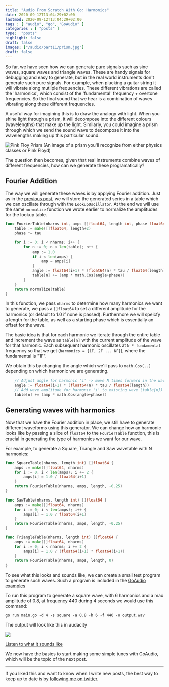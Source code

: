 ```yaml
---
title: "Audio From Scratch With Go: Harmonics"
date: 2020-09-12T13:04:29+02:00
lastmod: 2020-09-12T13:04:29+02:00
tags : [ "audio", "go", "GoAudio" ]
categories : [ "posts" ]
type:  "posts"
highlight: false
draft: false
images: ["/audio/part11/prism.jpg"]
draft: false
---
```


So far, we have seen how we can generate pure signals such as sine waves, square waves and triangle
waves. These are handy signals for debugging and easy to generate, but in the real world instruments
don't generate such pure signals. For example, when plucking a guitar string it will vibrate along
mutliple frequencies. These different vibrations are called the 'harmonics', which consist of the
'fundamental' frequency + overtone frequencies. So the final sound that we hear is a combination of
waves vibrating along these different frequencies. 

A useful way for imagining this is to draw the analogy with light. When you shine light through a
prism, it will decompose into the different colours (wavelengths) that make up the light. Similarly,
you could imagine a prism through which we send the sound wave to decompose it into the wavelengths
making up this particular sound. 

![Pink Floy Prism](/audio/part11/prism.jpg)
(An image of a prism you'll recognize from either physics classes or Pink Floyd)

The question then becomes, given that real instruments combine waves of different frequencies, how
can we generate these programatically? 
 

## Fourier Addition

The way we will generate these waves is by applying Fourier addition. Just as in the [previous
post](https://dylanmeeus.github.io/posts/audio-from-scratch-pt10), we will store the generated
series in a table which we can oscillate through with the `LookupOscillator`. At the end we will use
the same `normalize` function we wrote earlier to normalize the amplitudes for the lookup table.

```go
func FourierTable(nharms int, amps []float64, length int, phase float64) []float64 {
	table := make([]float64, length+2)
	phase *= tau

	for i := 0; i < nharms; i++ {
		for n := 0; n < len(table); n++ {
			amp := 1.0
			if i < len(amps) {
				amp = amps[i]
			}
			angle := float64(i+1) * (float64(n) * tau / float64(length))
			table[n] += (amp * math.Cos(angle+phase))
		}
	}
	return normalize(table)
}
```

In this function, we pass `nharms` to determine how many harmonics we want to generate, we pass a
`[]float64` to set a different amplitude for the harmonics (or default to 1.0 if none is passed).
Furthermore we will speicfy a length for the table, as well as a starting phase which is essentially
an offset for the wave.

The basic idea is that for each harmonic we iterate through the entire table and increment the wave
as `table[n]` with the current amplitude of the wave for that harmonic. Each subsequent harmonic oscillates at
`N * fundamental` frequency so that we get (`harmonics = {1F, 2F ... NF}`), where the fundamental is "1F".

We obtain this by changing the angle which we'll pass to `math.Cos(..)` depending on which harmonic we are generating.


```go
    // Adjust angle for harmonic 'i' -> move N times forward in the wave
    angle := float64(i+1) * (float64(n) * tau / float64(length))
    // Add wave amplitude for harmonic 'i' to existing wave (table[n])
    table[n] += (amp * math.Cos(angle+phase))
```

## Generating waves with harmonics

Now that we have the Fourier addition in place, we still have to generate different waveforms using
this generator. We can change how an harmonic looks like by passing a slice of `float64` to the
`FourierTable` function, this is crucial in generating the type of harmonics we want for our wave.

For example, to generate a Square, Triangle and Saw wavetable with N harmonics: 

```go
func SquareTable(nharms, length int) []float64 {
	amps := make([]float64, nharms)
	for i := 0; i < len(amps); i += 2 {
		amps[i] = 1.0 / float64(i+1)
	}
	return FourierTable(nharms, amps, length, -0.25)
}

func SawTable(nharms, length int) []float64 {
	amps := make([]float64, nharms)
	for i := 0; i < len(amps); i++ {
		amps[i] = 1.0 / float64(i+1)
	}
	return FourierTable(nharms, amps, length, -0.25)
}

func TriangleTable(nharms, length int) []float64 {
	amps := make([]float64, nharms)
	for i := 0; i < nharms; i += 2 {
		amps[i] = 1.0 / (float64(i+1) * float64(i+1))
	}
	return FourierTable(nharms, amps, length, 0)
}
```

To see what this looks and sounds like, we can create a small test program to generate such waves.
Such a program is included in the [GoAudio examples](https://github.com/DylanMeeus/GoAudio/blob/master/examples/wavetable/main.go)

To run this program to generate a square wave, with 6 harmonics and a max amplitude of 0.8, at
frequency 440 during 4 seconds we would use this command:

```
go run main.go -d 4 -s square -a 0.8 -h 6 -f 440 -o output.wav
```

The output will look like this in audacity

![](/audio/part11/square_harmonics.png)

[Listen to what it sounds like](/audio/part11/harmonics.wav)

We now have the basics to start making some simple tunes with GoAudio, which will be the topic of
the next post.

------

If you liked this and want to know when I write new posts, the best way to keep up to date is by [following me on
twitter](https://twitter.com/DylanMeeus).
